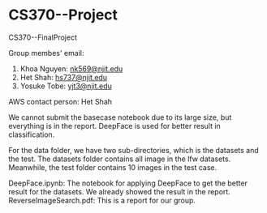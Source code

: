 # CS370--Project
CS370--FinalProject

Group membes' email:
1. Khoa Nguyen: nk569@njit.edu
2. Het Shah: hs737@njit.edu
3. Yosuke Tobe: yjt3@njit.edu

AWS contact person: Het Shah

We cannot submit the basecase notebook due to its large size, but everything is in the report. DeepFace is used for better result in classification.

For the data folder, we have two sub-directories, which is the datasets and the test. The datasets folder contains all image in the lfw datasets. Meanwhile, the test folder contains 10 images in the test case. 

DeepFace.ipynb: The notebook for applying DeepFace to get the better result for the datasets. We already showed the result in the report.
ReverseImageSearch.pdf: This is a report for our group. 
